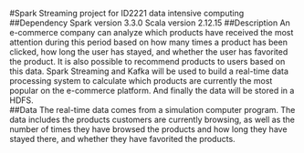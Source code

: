 #Spark Streaming project for ID2221 data intensive computing
##Dependency
Spark version 3.3.0
Scala version 2.12.15
##Description
An e-commerce company can analyze which products have received the most attention during this period based on how many times a product has been clicked, how long the user has stayed, and whether the user has favorited the product. It is also possible to recommend products to users based on this data. Spark Streaming and Kafka will be used to build a real-time data processing system to calculate which products are currently the most popular on the e-commerce platform. And finally the data will be stored in a HDFS.  
##Data
The real-time data comes from a simulation computer program. The data includes the products customers are currently browsing, as well as the number of times they have browsed the products and how long they have stayed there, and whether they have favorited the products. 
